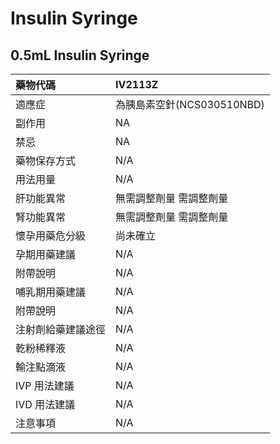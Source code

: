 # Insulin Syringe

## 0.5mL Insulin Syringe

| 藥物代碼           | IV2113Z                    |
|:-------------------|:---------------------------|
| 適應症             | 為胰島素空針(NCS030510NBD) |
| 副作用             | NA                         |
| 禁忌               | NA                         |
| 藥物保存方式       | N/A                        |
| 用法用量           | N/A                        |
| 肝功能異常         | 無需調整劑量  需調整劑量   |
| 腎功能異常         | 無需調整劑量  需調整劑量   |
| 懷孕用藥危分級     | 尚未確立                   |
| 孕期用藥建議       | N/A                        |
| 附帶說明           | N/A                        |
| 哺乳期用藥建議     | N/A                        |
| 附帶說明           | N/A                        |
| 注射劑給藥建議途徑 | N/A                        |
| 乾粉稀釋液         | N/A                        |
| 輸注點滴液         | N/A                        |
| IVP 用法建議       | N/A                        |
| IVD 用法建議       | N/A                        |
| 注意事項           | N/A                        |

